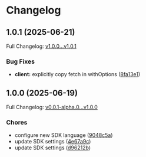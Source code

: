 # Changelog

## 1.0.1 (2025-06-21)

Full Changelog: [v1.0.0...v1.0.1](https://github.com/mwe1/millionways-typescript-sdk/compare/v1.0.0...v1.0.1)

### Bug Fixes

* **client:** explicitly copy fetch in withOptions ([8fa13e1](https://github.com/mwe1/millionways-typescript-sdk/commit/8fa13e1e53c32612411e3d926fc9db642f091d43))

## 1.0.0 (2025-06-19)

Full Changelog: [v0.0.1-alpha.0...v1.0.0](https://github.com/mwe1/millionways-typescript-sdk/compare/v0.0.1-alpha.0...v1.0.0)

### Chores

* configure new SDK language ([9048c5a](https://github.com/mwe1/millionways-typescript-sdk/commit/9048c5a732d2b802d7a418063b46687b1273f56c))
* update SDK settings ([4e67a9c](https://github.com/mwe1/millionways-typescript-sdk/commit/4e67a9c6d614c4536dba8ddb261526d527548489))
* update SDK settings ([d96212b](https://github.com/mwe1/millionways-typescript-sdk/commit/d96212b06117c2ce80a1347cce9c2a648e073154))
